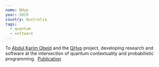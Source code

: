 ```yaml
---
name: QHyp
year: 2019
country: Australia
tags:
  - quantum
  - software
---
```

To [Abdul Karim Obeid](https://www.linkedin.com/in/abdulko/) and the [QHyp](https://qhyp.info/) project, developing research and software at the intersection of quantum contextuality and probabilistic programming.  [Publication](https://journals.plos.org/plosone/article?id=10.1371/journal.pone.0208555)
